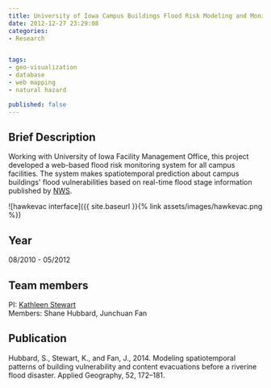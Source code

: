 ```yaml
---
title: University of Iowa Campus Buildings Flood Risk Modeling and Monitoring System
date: 2012-12-27 23:29:08
categories:
- Research


tags:
- geo-visualization
- database
- web mapping
- natural hazard 

published: false
---
```


## Brief Description
Working with University of Iowa Facility Management Office, this project developed a web-based flood risk monitoring system for all campus facilities. The system makes spatiotemporal prediction about campus buildings' flood vulnerabilities based on real-time flood stage information published by [NWS](https://forecast.weather.gov/MapClick.php?CityName=Iowa+City&state=IA&site=DVN&textField1=41.6583&textField2=-91.5351&e=0).

![hawkevac interface]({{ site.baseurl }}{% link assets/images/hawkevac.png %})  



## Year

08/2010 - 05/2012

## Team members

PI: [Kathleen Stewart](mailto:stewartk@umd.edu)  
Members: Shane Hubbard, Junchuan Fan


## Publication
Hubbard, S., Stewart, K., and Fan, J., 2014. Modeling spatiotemporal patterns of building vulnerability and content evacuations before a riverine flood disaster. Applied Geography, 52, 172–181.

